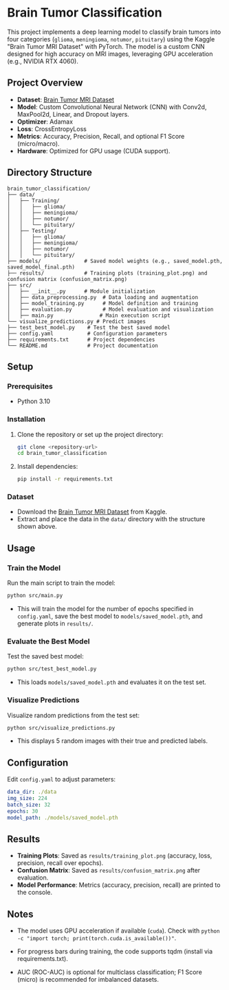 # Brain Tumor Classification

This project implements a deep learning model to classify brain tumors into four categories (`glioma`, `meningioma`, `notumor`, `pituitary`) using the Kaggle "Brain Tumor MRI Dataset" with PyTorch. The model is a custom CNN designed for high accuracy on MRI images, leveraging GPU acceleration (e.g., NVIDIA RTX 4060).

## Project Overview
- **Dataset**: [Brain Tumor MRI Dataset](https://www.kaggle.com/datasets/masoudnickparvar/brain-tumor-mri-dataset)
- **Model**: Custom Convolutional Neural Network (CNN) with Conv2d, MaxPool2d, Linear, and Dropout layers.
- **Optimizer**: Adamax
- **Loss**: CrossEntropyLoss
- **Metrics**: Accuracy, Precision, Recall, and optional F1 Score (micro/macro).
- **Hardware**: Optimized for GPU usage (CUDA support).

## Directory Structure
```
brain_tumor_classification/
├── data/
│   ├── Training/
│   │   ├── glioma/
│   │   ├── meningioma/
│   │   ├── notumor/
│   │   └── pituitary/
│   ├── Testing/
│   │   ├── glioma/
│   │   ├── meningioma/
│   │   ├── notumor/
│   │   └── pituitary/
├── models/              # Saved model weights (e.g., saved_model.pth, saved_model_final.pth)
├── results/             # Training plots (training_plot.png) and confusion matrix (confusion_matrix.png)
├── src/
│   ├── __init__.py      # Module initialization
│   ├── data_preprocessing.py  # Data loading and augmentation
│   ├── model_training.py      # Model definition and training
│   ├── evaluation.py          # Model evaluation and visualization
│   ├── main.py               # Main execution script
└── visualize_predictions.py # Predict images
├── test_best_model.py    # Test the best saved model
├── config.yaml           # Configuration parameters
├── requirements.txt      # Project dependencies
└── README.md             # Project documentation
```

## Setup
### Prerequisites
- Python 3.10

### Installation
1. Clone the repository or set up the project directory:
   ```bash
   git clone <repository-url> 
   cd brain_tumor_classification
   ```
2. Install dependencies:
   ```bash
   pip install -r requirements.txt
   ```

### Dataset
- Download the [Brain Tumor MRI Dataset](https://www.kaggle.com/datasets/masoudnickparvar/brain-tumor-mri-dataset) from Kaggle.
- Extract and place the data in the `data/` directory with the structure shown above.

## Usage
### Train the Model
Run the main script to train the model:
```bash
python src/main.py
```
- This will train the model for the number of epochs specified in `config.yaml`, save the best model to `models/saved_model.pth`, and generate plots in `results/`.

### Evaluate the Best Model
Test the saved best model:
```bash
python src/test_best_model.py
```
- This loads `models/saved_model.pth` and evaluates it on the test set.

### Visualize Predictions
Visualize random predictions from the test set:
```bash
python src/visualize_predictions.py
```
- This displays 5 random images with their true and predicted labels.

## Configuration
Edit `config.yaml` to adjust parameters:
```yaml
data_dir: ./data
img_size: 224
batch_size: 32
epochs: 30
model_path: ./models/saved_model.pth
```

## Results
- **Training Plots**: Saved as `results/training_plot.png` (accuracy, loss, precision, recall over epochs).
- **Confusion Matrix**: Saved as `results/confusion_matrix.png` after evaluation.
- **Model Performance**: Metrics (accuracy, precision, recall) are printed to the console.

## Notes
- The model uses GPU acceleration if available (`cuda`). Check with `python -c "import torch; print(torch.cuda.is_available())"`.
*  For progress bars during training, the code supports tqdm (install via requirements.txt).

*  AUC (ROC-AUC) is optional for multiclass classification; F1 Score (micro) is recommended for imbalanced datasets.
  
